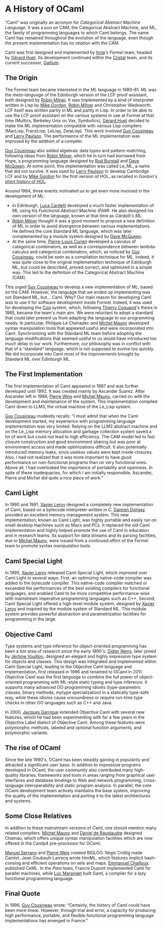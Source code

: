 <!-- ((! set title A History of OCaml !)) ((! set learn !)) -->

# A History of OCaml
“Caml” was originally an acronym for *Categorical Abstract Machine
Language*. It was a pun on CAM, the Categorical Abstract Machine, and
ML, the family of programming languages to which Caml belongs. The name
Caml has remained throughout the evolution of the language, even though
the present implementation has no relation with the CAM.

Caml was first designed and implemented by
[Inria](http://www.inria.fr/index.en.html)'s *Formel* team, headed by
[Gérard Huet](http://cristal.inria.fr/~huet/). Its development continued
within the [Cristal](http://cristal.inria.fr/) team, and its current
successor, [Gallium](http://gallium.inria.fr/).

## The Origin
The Formel team became interested in the ML language in 1980–81. ML was
the *meta-language* of the Edinburgh version of the LCF proof assistant,
both designed by [Robin Milner](http://www.cl.cam.ac.uk/~rm135/). It was
implemented by a kind of interpreter written in Lisp by [Mike
Gordon](http://www.cl.cam.ac.uk/users/mjcg/), [Robin
Milner](http://www.cl.cam.ac.uk/~rm135/) and Christopher Wadsworth. LCF
itself was written partly in ML and partly in Lisp. In order to be able
to use the LCF proof assistant on the various systems in use at Formel
at that time (Multics, Berkeley Unix on Vax, Symbolics), [Gérard
Huet](http://cristal.inria.fr/~huet/) decided to make the ML
implementation compatible with various Lisp compilers (MacLisp,
FranzLisp, LeLisp, ZetaLisp). This work involved [Guy
Cousineau](http://www.pps.jussieu.fr/~cousinea/) and [Larry
Paulson](http://www.cl.cam.ac.uk/users/lcp/). The performance of the ML
implementation was improved by the addition of a compiler.

[Guy Cousineau](http://www.pps.jussieu.fr/~cousinea/) also added
algebraic data types and pattern-matching, following ideas from [Robin
Milner](http://www.cl.cam.ac.uk/~rm135/), which he in turn had borrowed
from Hope, a programming language designed by [Rod
Burstall](http://www.dcs.ed.ac.uk/home/rb/) and [Dave
McQueen](http://people.cs.uchicago.edu/~dbm/). At some point, this
implementation was called Le_ML, a name that did not survive. It was
used by [Larry Paulson](http://www.cl.cam.ac.uk/users/lcp/) to develop
Cambridge LCF and by [Mike Gordon](http://www.cl.cam.ac.uk/users/mjcg/)
for the first version of HOL, as recalled in Gordon's [short history of
HOL](http://www.cl.cam.ac.uk/users/mjcg/papers/HolHistory.html).

Around 1984, three events motivated us to get even more involved in the
development of ML:

* In Edinburgh, [Luca Cardelli](http://lucacardelli.name/) developed a
 much faster implementation of ML using his *Functional Abstract
 Machine (FAM)*. He also designed his own version of the language,
 known at that time as *Cardelli's ML*.
* [Robin Milner](http://www.cl.cam.ac.uk/~rm135/) thought it was a
 good moment to propose a new definition of ML in order to avoid
 divergence between various implementations. He defined the core
 Standard ML language, which was later complemented by a module
 system designed by [Dave
 McQueen](http://people.cs.uchicago.edu/~dbm/).
* At the same time, [Pierre-Louis
 Curien](http://www.pps.jussieu.fr/~curien/) developed a calculus of
 categorical combinators, as well as a correspondence between
 lambda-calculus and categorical combinators, which, as noticed by
 [Guy Cousineau](http://www.pps.jussieu.fr/~cousinea/), could be seen
 as a compilation technique for ML. Indeed, it was quite close to the
 original implementation technique of Edinburgh ML, but could be
 described, proved correct, and optimized in a simple way. This led
 to the definition of the Categorical Abstract Machine (CAM).

This urged [Guy Cousineau](http://www.pps.jussieu.fr/~cousinea/) to
develop a new implementation of ML, based on the CAM. However, the
language that we ended up implementing was not Standard ML, but... Caml.
Why? Our main reason for developing Caml was to use it for software
development inside Formel. Indeed, it was used for developing the
[Coq](http://coq.inria.fr/) system, which, following [Thierry
Coquand](http://www.cs.chalmers.se/~coquand/)'s thesis in 1985, became
the team's main aim. We were reluctant to adopt a standard that could
later prevent us from adapting the language to our programming needs. In
particular, Philippe Le Chenadec and [Michel
Mauny](http://cristal.inria.fr/~mauny/) developed syntax manipulation
tools that appeared useful and were incorporated into Caml.
Synchronizing with the Standard ML team before adopting the language
modifications that seemed useful to us would have introduced too much
delay in our work. Furthermore, our philosophy was in conflict with that
of a “standard” language, which is not supposed to evolve too quickly.
We did incorporate into Caml most of the improvements brought by
Standard ML over Edinburgh ML.

## The First Implementation
The first implementation of Caml appeared in 1987 and was further
developed until 1992. It was created mainly by Ascander Suarez. After
Ascander left in 1988, [Pierre Weis](http://cristal.inria.fr/~weis/) and
[Michel Mauny](http://cristal.inria.fr/~mauny/), carried on with the
development and maintenance of the system. This implementation compiled
Caml down to LLM3, the virtual machine of the Le_Lisp system.

[Guy Cousineau](http://www.pps.jussieu.fr/~cousinea/) modestly recalls:
“I must admit that when the Caml development started, my experience with
programming language implementation was very limited. Relying on the
LLM3 abstract machine and on the Le_Lisp memory allocation and garbage
collection system saved a lot of work but could not lead to high
efficiency. The CAM model led to fast closure construction and good
environment sharing but was poor at environment access and made
optimizations difficult. It also potentially introduced memory leaks,
since useless values were kept inside closures. Also, I had not realized
that it was more important to have good performance on non-functional
programs than on very functional ones. Above all, I had overlooked the
importance of portability and openness. In spite of these inadequacies,
for which I am initially responsible, Ascander, Pierre and Michel did
quite a nice piece of work.”

## Caml Light
In 1990 and 1991, [Xavier Leroy](http://cristal.inria.fr/~xleroy/)
designed a completely new implementation of Caml, based on a bytecode
interpreter written in C. [Damien
Doligez](http://cristal.inria.fr/~doligez/) provided an excellent memory
management system. This new implementation, known as Caml Light, was
highly portable and easily ran on small desktop machines such as Macs
and PCs. It replaced the old Caml implementation and highly helped
promote the use of Caml in education and in research teams. Its support
for data streams and its parsing facilities, due to [Michel
Mauny](http://cristal.inria.fr/~mauny/), were issued from a continued
effort of the Formel team to promote syntax manipulation tools.

## Caml Special Light
In 1995, [Xavier Leroy](http://cristal.inria.fr/~xleroy/) released Caml
Special Light, which improved over Caml Light in several ways. First, an
optimizing native-code compiler was added to the bytecode compiler. This
native-code compiler matched or exceeded the performances of the best
existing compilers for functional languages, and enabled Caml to be more
competitive performance-wise with mainstream imperative programming
languages such as C++. Second, Caml Special Light offered a high-level
module system, designed by [Xavier
Leroy](http://cristal.inria.fr/~xleroy/) and inspired by the module
system of Standard ML. This module system provides powerful abstraction
and parametrization facilities for programming in the large.

## Objective Caml
Type systems and type inference for object-oriented programming has been
a hot area of research since the early 1990's. [Didier
Rémy](http://cristal.inria.fr/~remy/), later joined by [Jérôme
Vouillon](http://www.pps.jussieu.fr/~vouillon/), designed an elegant and
highly expressive type system for objects and classes. This design was
integrated and implemented within Caml Special Light, leading to the
Objective Caml language and implementation, first released in 1996 and
renamed to OCaml in 2011. Objective Caml was the first language to
combine the full power of object-oriented programming with ML-style
static typing and type inference. It supports many advanced OO
programming idioms (type-parametric classes, binary methods, mytype
specialization) in a statically type-safe way, while these idioms cause
unsoundness or require run-time type checks in other OO languages such
as C++ and Java.

In 2000, [Jacques Garrigue](http://www.math.nagoya-u.ac.jp/~garrigue/)
extended Objective Caml with several new features, which he had been
experimenting with for a few years in the Objective Label dialect of
Objective Caml. Among these features were polymorphic methods, labeled
and optional function arguments, and polymorphic variants.

## The rise of OCaml
Since the late 1990's, OCaml has been steadily gaining in popularity and
attracted a significant user base. In addition to impressive programs
developed in OCaml, the user community also contributed many
high-quality libraries, frameworks and tools in areas ranging from
graphical user interfaces and database bindings to Web and network
programming, cross-language interoperability and static program
analysis. In parallel, the core OCaml development team actively
maintains the base system, improving the quality of the implementation
and porting it to the latest architectures and systems.

## Some Close Relatives
In addition to these mainstream versions of Caml, one should mention
many related compilers. [Michel Mauny](http://cristal.inria.fr/~mauny/)
and [Daniel de Rauglaudre](http://cristal.inria.fr/~ddr/) designed
Chamau, which offers unique syntax manipulation facilities which are now
offered in the Camlp4 pre-processor for OCaml.

[Manuel Serrano](http://www-sop.inria.fr/members/Manuel.Serrano/) and
[Pierre Weis](http://cristal.inria.fr/~weis/) created BIGLOO. Régis
Cridlig made Camlot. Jean Goubault-Larrecq wrote HimML, which features
implicit hash-consing and efficient operations on sets and maps.
[Emmanuel Chailloux](http://www.pps.jussieu.fr/~emmanuel/) published
CeML. In the *Para* team, Francis Dupont implemented Caml for parallel
machines, while [Luc Maranget](http://cristal.inria.fr/~maranget/) built
Gaml, a compiler for a lazy functional programming language.

## Final Quote
In 1996, [Guy Cousineau](http://www.pps.jussieu.fr/~cousinea/) wrote:
“Certainly, the history of Caml could have been more linear. However,
through trial and error, a capacity for producing high performance,
portable, and flexible functional programming language implementations
has emerged in France.”


